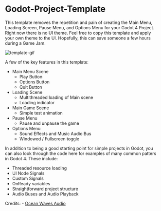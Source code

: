 # Godot-Project-Template

This template removes the repetition and pain of creating the Main Menu, Loading Screen, Pause Menu, and Options Menu for your Godot 4 Project.
Right now there is no UI theme. Feel free to copy this template and apply your own theme to the UI. Hopefully, this can save someone a few hours 
during a Game Jam.

![template-gif](https://github.com/Dutchgoose/Godot-Project-Template/assets/5461381/481f09f7-053c-4a1e-a44a-7f7445975e10)

A few of the key features in this template:
- Main Menu Scene
	- Play Button
	- Options Button
	- Quit Button
- Loading Scene
	- Multithreaded loading of Main scene
	- Loading indicator
- Main Game Scene
	- Simple test animation
- Pause Menu
	- Pause and unpause the game
- Options Menu
	- Sound Effects and Music Audio Bus
	- Windowed / Fullscreen toggle


In addition to being a good starting point for simple projects in Godot, you can also look through the code here for examples of many common patters in Godot 4. These include:
- Threaded resource loading
- UI Node Signals
- Custom Signals
- OnReady variables
- Straightforward project structure
- Audio Buses and Audio Playback


Credits:
	- [Ocean Waves Audio](https://freesound.org/people/SNaumann/sounds/708997/)
